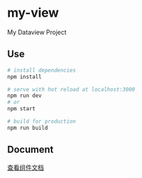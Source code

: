 # my-view

My Dataview Project

## Use

```bash
# install dependencies
npm install

# serve with hot reload at localhost:3000
npm run dev
# or
npm start

# build for production
npm run build

```

## Document

[查看组件文档](https://guomingyao.gitee.io/my-view-components)
